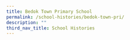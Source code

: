 ```yaml
---
title: Bedok Town Primary School
permalink: /school-histories/bedok-town-pri/
description: ""
third_nav_title: School Histories
---
```

